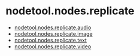 # nodetool.nodes.replicate

- [nodetool.nodes.replicate.audio](/nodetool/nodes/replicate/audio.md)
- [nodetool.nodes.replicate.image](/nodetool/nodes/replicate/image.md)
- [nodetool.nodes.replicate.text](/nodetool/nodes/replicate/text.md)
- [nodetool.nodes.replicate.video](/nodetool/nodes/replicate/video.md)
